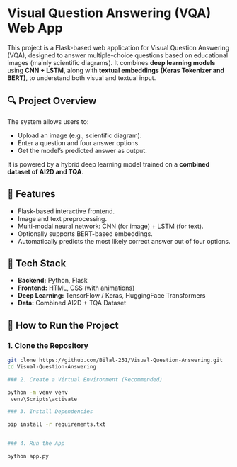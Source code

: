 # Visual Question Answering (VQA) Web App

This project is a Flask-based web application for Visual Question Answering (VQA), designed to answer multiple-choice questions based on educational images (mainly scientific diagrams). It combines **deep learning models** using **CNN + LSTM**, along with **textual embeddings (Keras Tokenizer and BERT)**, to understand both visual and textual input.



## 🔍 Project Overview

The system allows users to:

- Upload an image (e.g., scientific diagram).
- Enter a question and four answer options.
- Get the model’s predicted answer as output.

It is powered by a hybrid deep learning model trained on a **combined dataset of AI2D and TQA**.



## 🚀 Features

- Flask-based interactive frontend.
- Image and text preprocessing.
- Multi-modal neural network: CNN (for image) + LSTM (for text).
- Optionally supports BERT-based embeddings.
- Automatically predicts the most likely correct answer out of four options.



## 🧠 Tech Stack

- **Backend:** Python, Flask
- **Frontend:** HTML, CSS (with animations)
- **Deep Learning:** TensorFlow / Keras, HuggingFace Transformers
- **Data:** Combined AI2D + TQA Dataset

## 🚀 How to Run the Project

### 1. Clone the Repository

```bash
git clone https://github.com/Bilal-251/Visual-Question-Answering.git
cd Visual-Question-Answering

### 2. Create a Virtual Environment (Recommended)

python -m venv venv
 venv\Scripts\activate

### 3. Install Dependencies

pip install -r requirements.txt


### 4. Run the App

python app.py


